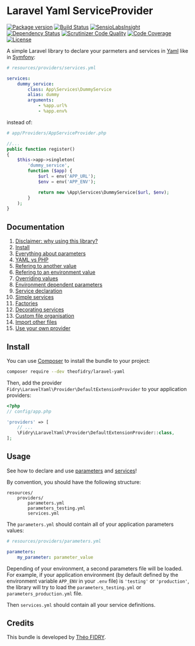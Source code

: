 # Laravel Yaml ServiceProvider

[![Package version](http://img.shields.io/packagist/v/theofidry/laravel-yaml.svg?style=flat-square)](https://packagist.org/packages/theofidry/laravel-yaml)
[![Build Status](https://img.shields.io/travis/theofidry/LaravelYaml.svg?branch=master&style=flat-square)](https://travis-ci.org/theofidry/LaravelYaml?branch=master)
[![SensioLabsInsight](https://img.shields.io/sensiolabs/i/71daba3d-2706-4387-9d47-434db443d310.svg?style=flat-square)](https://insight.sensiolabs.com/projects/71daba3d-2706-4387-9d47-434db443d310)
[![Dependency Status](https://www.versioneye.com/user/projects/56ddab9d4839f70035207c01/badge.svg?style=flat)](https://www.versioneye.com/user/projects/56ddab9d4839f70035207c01)
[![Scrutinizer Code Quality](https://img.shields.io/scrutinizer/g/theofidry/LaravelYaml.svg?style=flat-square)](https://scrutinizer-ci.com/g/theofidry/LaravelYaml/?branch=master)
[![Code Coverage](https://img.shields.io/scrutinizer/coverage/g/theofidry/LaravelYaml.svg?b=master&style=flat-square)](https://scrutinizer-ci.com/g/theofidry/LaravelYaml/?branch=master)
[![License](https://img.shields.io/badge/license-MIT-red.svg?style=flat-square)](LICENSE)

A simple Laravel library to declare your parmeters and services in [Yaml][1]
like in [Symfony][2]:

```yaml
# resources/providers/services.yml

services:
    dummy_service:
        class: App\Services\DummyService
        alias: dummy
        arguments:
            - %app.url%
            - %app.env%
```

instead of:

```php
# app/Providers/AppServiceProvider.php

//...
public function register()
{
    $this->app->singleton(
        'dummy_service',
        function ($app) {
            $url = env('APP_URL');
            $env = env('APP_ENV');

            return new \App\Services\DummyService($url, $env);
        }
    );
}
```

## Documentation

1. [Disclaimer: why using this library?](doc/disclaimer.md)
1. [Install](#install)
1. [Everything about parameters](doc/parameters.md)
  1. [YAML vs PHP](doc/parameters.md#yaml-vs-php)
  1. [Refering to another value](doc/parameters.md#refering-to-another-value)
  1. [Refering to an environment value](doc/parameters.md#refering-to-environment-value)
  1. [Overriding values](doc/parameters.md#overriding-values)
  1. [Environment dependent parameters](doc/parameters.md#environment-dependent-parameters)
1. [Service declaration](src/services.md)
  1. [Simple services](src/services.md#simple-services)
  1. [Factories](src/services.md#factories)
  1. [Decorating services](src/services.md#decorating-services)
1. [Custom file organisation](src/customize.md)
  1. [Import other files](src/customize.md#import-other-files)
  1. [Use your own provider](src/customize.md#use-your-own-provider)

## Install

You can use [Composer](https://getcomposer.org/) to install the bundle to your project:

```bash
composer require --dev theofidry/laravel-yaml
```

Then, add the provider `Fidry\LaravelYaml\Provider\DefaultExtensionProvider` to
your application providers:

```php
<?php
// config/app.php

'providers' => [
    // ...
    \Fidry\LaravelYaml\Provider\DefaultExtensionProvider::class,
];
```

## Usage

See how to declare and use [parameters](doc/parameters.md) and
[services](src/services.md)!

By convention, you should have the following structure:

```
resources/
    providers/
        parameters.yml
        parameters_testing.yml
        services.yml
```

The `parameters.yml` should contain all of your application parameters values:

```yaml
# resources/providers/parameters.yml

parameters:
    my_parameter: parameter_value
```

Depending of your environment, a second parameters file will be loaded. For
example, if your application environment (by default defined by the environment
variable `APP_ENV` in your `.env` file) is `'testing'` or `'production'`, the
library will try to load the `parameters_testing.yml` or `parameters_production.yml`
file.

Then `services.yml` should contain all your service definitions.

## Credits

This bundle is developed by [Théo FIDRY](https://github.com/theofidry).

[1]: http://symfony.com/doc/current/components/yaml/yaml_format.html
[2]: http://symfony.com/doc/current/components/dependency_injection/advanced.html
